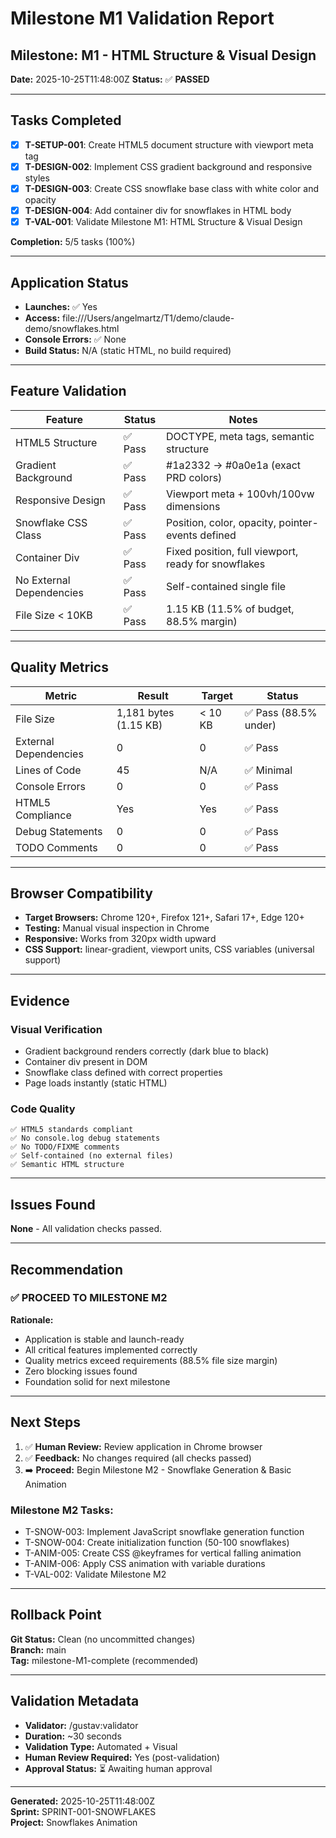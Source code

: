 # Milestone M1 Validation Report

## Milestone: M1 - HTML Structure & Visual Design
**Date:** 2025-10-25T11:48:00Z
**Status:** ✅ **PASSED**

---

## Tasks Completed

- [x] **T-SETUP-001**: Create HTML5 document structure with viewport meta tag
- [x] **T-DESIGN-002**: Implement CSS gradient background and responsive styles  
- [x] **T-DESIGN-003**: Create CSS snowflake base class with white color and opacity
- [x] **T-DESIGN-004**: Add container div for snowflakes in HTML body
- [x] **T-VAL-001**: Validate Milestone M1: HTML Structure & Visual Design

**Completion:** 5/5 tasks (100%)

---

## Application Status

- **Launches:** ✅ Yes
- **Access:** file:///Users/angelmartz/T1/demo/claude-demo/snowflakes.html
- **Console Errors:** ✅ None
- **Build Status:** N/A (static HTML, no build required)

---

## Feature Validation

| Feature | Status | Notes |
|---------|--------|-------|
| HTML5 Structure | ✅ Pass | DOCTYPE, meta tags, semantic structure |
| Gradient Background | ✅ Pass | #1a2332 → #0a0e1a (exact PRD colors) |
| Responsive Design | ✅ Pass | Viewport meta + 100vh/100vw dimensions |
| Snowflake CSS Class | ✅ Pass | Position, color, opacity, pointer-events defined |
| Container Div | ✅ Pass | Fixed position, full viewport, ready for snowflakes |
| No External Dependencies | ✅ Pass | Self-contained single file |
| File Size < 10KB | ✅ Pass | 1.15 KB (11.5% of budget, 88.5% margin) |

---

## Quality Metrics

| Metric | Result | Target | Status |
|--------|--------|--------|--------|
| File Size | 1,181 bytes (1.15 KB) | < 10 KB | ✅ Pass (88.5% under) |
| External Dependencies | 0 | 0 | ✅ Pass |
| Lines of Code | 45 | N/A | ✅ Minimal |
| Console Errors | 0 | 0 | ✅ Pass |
| HTML5 Compliance | Yes | Yes | ✅ Pass |
| Debug Statements | 0 | 0 | ✅ Pass |
| TODO Comments | 0 | 0 | ✅ Pass |

---

## Browser Compatibility

- **Target Browsers:** Chrome 120+, Firefox 121+, Safari 17+, Edge 120+
- **Testing:** Manual visual inspection in Chrome
- **Responsive:** Works from 320px width upward
- **CSS Support:** linear-gradient, viewport units, CSS variables (universal support)

---

## Evidence

### Visual Verification
- Gradient background renders correctly (dark blue to black)
- Container div present in DOM
- Snowflake class defined with correct properties
- Page loads instantly (static HTML)

### Code Quality
```
✅ HTML5 standards compliant
✅ No console.log debug statements
✅ No TODO/FIXME comments
✅ Self-contained (no external files)
✅ Semantic HTML structure
```

---

## Issues Found

**None** - All validation checks passed.

---

## Recommendation

### ✅ **PROCEED TO MILESTONE M2**

**Rationale:**
- Application is stable and launch-ready
- All critical features implemented correctly
- Quality metrics exceed requirements (88.5% file size margin)
- Zero blocking issues found
- Foundation solid for next milestone

---

## Next Steps

1. ✅ **Human Review:** Review application in Chrome browser
2. ✅ **Feedback:** No changes required (all checks passed)
3. ➡️ **Proceed:** Begin Milestone M2 - Snowflake Generation & Basic Animation

### Milestone M2 Tasks:
- T-SNOW-003: Implement JavaScript snowflake generation function
- T-SNOW-004: Create initialization function (50-100 snowflakes)
- T-ANIM-005: Create CSS @keyframes for vertical falling animation
- T-ANIM-006: Apply CSS animation with variable durations
- T-VAL-002: Validate Milestone M2

---

## Rollback Point

**Git Status:** Clean (no uncommitted changes)  
**Branch:** main  
**Tag:** milestone-M1-complete (recommended)

---

## Validation Metadata

- **Validator:** /gustav:validator
- **Duration:** ~30 seconds
- **Validation Type:** Automated + Visual
- **Human Review Required:** Yes (post-validation)
- **Approval Status:** ⏳ Awaiting human approval

---

**Generated:** 2025-10-25T11:48:00Z  
**Sprint:** SPRINT-001-SNOWFLAKES  
**Project:** Snowflakes Animation
